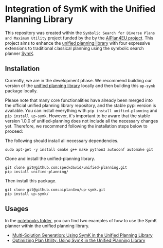 # Integration of SymK with the Unified Planning Library

This repository was created within the `Symbolic Search for Diverse Plans and Maximum Utility` project funded by the by the [AIPlan4EU project](https://www.aiplan4eu-project.eu/). 
This project aims to enhance the [unified planning library](https://github.com/aiplan4eu/unified-planning) with four expressive extensions to traditional classical planning using the symbolic search planner [SymK](https://github.com/speckdavid/symk).

## Installation
Currently, we are in the development phase. 
We recommend building our version of the [unified planning library](https://github.com/speckdavid/unified-planning) locally and then building this `up-symk` package locally.

Please note that many core functionalities have already been merged into the official unified planning library repository, and the stable pypi version is available. You can install everything with `pip install unified-planning` and `pip install up-symk`. 
However, it's important to be aware that the stable version 1.0.0 of unified-planning does not include all the necessary changes yet. 
Therefore, we recommend following the installation steps below to proceed:

The following should install all necessary dependencies.
```
sudo apt-get -y install cmake g++ make python3 autoconf automake git
```

Clone and install the unified-planning library.

```
git clone git@github.com:speckdavid/unified-planning.git
pip install unified-planning/
```

Then install this package.

```
git clone git@github.com:aiplan4eu/up-symk.git
pip install up-symk/
```

## Usages
In the [notebooks folder](notebooks/), you can find two examples of how to use the SymK planner within the unified planning library.
 - [Multi-Solution Generation: Using SymK in the Unified Planning Library](https://github.com/aiplan4eu/up-symk/blob/master/notebooks/symk_usage.ipynb)
 - [Optimizing Plan Utility: Using SymK in the Unified Planning Library](https://github.com/aiplan4eu/up-symk/blob/master/notebooks/symk_osp_usage.ipynb)
